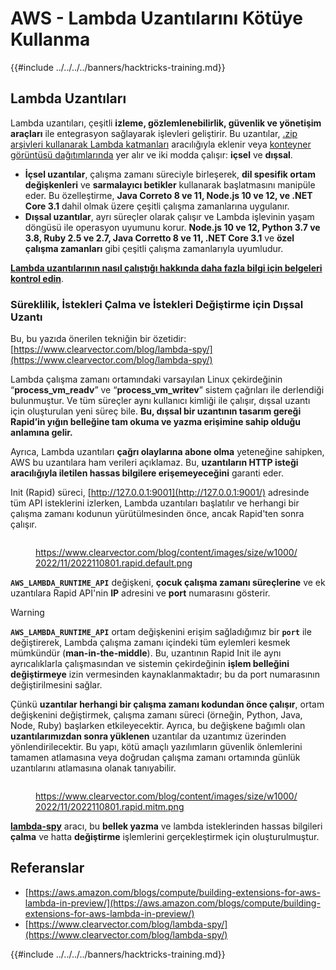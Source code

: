 # AWS - Lambda Uzantılarını Kötüye Kullanma

{{#include ../../../../banners/hacktricks-training.md}}

## Lambda Uzantıları

Lambda uzantıları, çeşitli **izleme, gözlemlenebilirlik, güvenlik ve yönetişim araçları** ile entegrasyon sağlayarak işlevleri geliştirir. Bu uzantılar, [.zip arşivleri kullanarak Lambda katmanları](https://docs.aws.amazon.com/lambda/latest/dg/configuration-layers.html) aracılığıyla eklenir veya [konteyner görüntüsü dağıtımlarında](https://aws.amazon.com/blogs/compute/working-with-lambda-layers-and-extensions-in-container-images/) yer alır ve iki modda çalışır: **içsel** ve **dışsal**.

- **İçsel uzantılar**, çalışma zamanı süreciyle birleşerek, **dil spesifik ortam değişkenleri** ve **sarmalayıcı betikler** kullanarak başlatmasını manipüle eder. Bu özelleştirme, **Java Correto 8 ve 11, Node.js 10 ve 12, ve .NET Core 3.1** dahil olmak üzere çeşitli çalışma zamanlarına uygulanır.
- **Dışsal uzantılar**, ayrı süreçler olarak çalışır ve Lambda işlevinin yaşam döngüsü ile operasyon uyumunu korur. **Node.js 10 ve 12, Python 3.7 ve 3.8, Ruby 2.5 ve 2.7, Java Corretto 8 ve 11, .NET Core 3.1** ve **özel çalışma zamanları** gibi çeşitli çalışma zamanlarıyla uyumludur.

[**Lambda uzantılarının nasıl çalıştığı hakkında daha fazla bilgi için belgeleri kontrol edin**](https://docs.aws.amazon.com/lambda/latest/dg/runtimes-extensions-api.html).

### Süreklilik, İstekleri Çalma ve İstekleri Değiştirme için Dışsal Uzantı

Bu, bu yazıda önerilen tekniğin bir özetidir: [https://www.clearvector.com/blog/lambda-spy/](https://www.clearvector.com/blog/lambda-spy/)

Lambda çalışma zamanı ortamındaki varsayılan Linux çekirdeğinin “**process_vm_readv**” ve “**process_vm_writev**” sistem çağrıları ile derlendiği bulunmuştur. Ve tüm süreçler aynı kullanıcı kimliği ile çalışır, dışsal uzantı için oluşturulan yeni süreç bile. **Bu, dışsal bir uzantının tasarım gereği Rapid’in yığın belleğine tam okuma ve yazma erişimine sahip olduğu anlamına gelir.**

Ayrıca, Lambda uzantıları **çağrı olaylarına abone olma** yeteneğine sahipken, AWS bu uzantılara ham verileri açıklamaz. Bu, **uzantıların HTTP isteği aracılığıyla iletilen hassas bilgilere erişemeyeceğini** garanti eder.

Init (Rapid) süreci, [http://127.0.0.1:9001](http://127.0.0.1:9001/) adresinde tüm API isteklerini izlerken, Lambda uzantıları başlatılır ve herhangi bir çalışma zamanı kodunun yürütülmesinden önce, ancak Rapid'ten sonra çalışır.

<figure><img src="../../../../images/image (254).png" alt=""><figcaption><p><a href="https://www.clearvector.com/blog/content/images/size/w1000/2022/11/2022110801.rapid.default.png">https://www.clearvector.com/blog/content/images/size/w1000/2022/11/2022110801.rapid.default.png</a></p></figcaption></figure>

**`AWS_LAMBDA_RUNTIME_API`** değişkeni, **çocuk çalışma zamanı süreçlerine** ve ek uzantılara Rapid API'nin **IP** adresini ve **port** numarasını gösterir.

> [!WARNING]
> **`AWS_LAMBDA_RUNTIME_API`** ortam değişkenini erişim sağladığımız bir **`port`** ile değiştirerek, Lambda çalışma zamanı içindeki tüm eylemleri kesmek mümkündür (**man-in-the-middle**). Bu, uzantının Rapid Init ile aynı ayrıcalıklarla çalışmasından ve sistemin çekirdeğinin **işlem belleğini değiştirmeye** izin vermesinden kaynaklanmaktadır; bu da port numarasının değiştirilmesini sağlar.

Çünkü **uzantılar herhangi bir çalışma zamanı kodundan önce çalışır**, ortam değişkenini değiştirmek, çalışma zamanı süreci (örneğin, Python, Java, Node, Ruby) başlarken etkileyecektir. Ayrıca, bu değişkene bağımlı olan **uzantılarımızdan sonra yüklenen** uzantılar da uzantımız üzerinden yönlendirilecektir. Bu yapı, kötü amaçlı yazılımların güvenlik önlemlerini tamamen atlamasına veya doğrudan çalışma zamanı ortamında günlük uzantılarını atlamasına olanak tanıyabilir.

<figure><img src="../../../../images/image (267).png" alt=""><figcaption><p><a href="https://www.clearvector.com/blog/content/images/size/w1000/2022/11/2022110801.rapid.mitm.png">https://www.clearvector.com/blog/content/images/size/w1000/2022/11/2022110801.rapid.mitm.png</a></p></figcaption></figure>

[**lambda-spy**](https://github.com/clearvector/lambda-spy) aracı, bu **bellek yazma** ve lambda isteklerinden hassas bilgileri **çalma** ve hatta **değiştirme** işlemlerini gerçekleştirmek için oluşturulmuştur.

## Referanslar

- [https://aws.amazon.com/blogs/compute/building-extensions-for-aws-lambda-in-preview/](https://aws.amazon.com/blogs/compute/building-extensions-for-aws-lambda-in-preview/)
- [https://www.clearvector.com/blog/lambda-spy/](https://www.clearvector.com/blog/lambda-spy/)

{{#include ../../../../banners/hacktricks-training.md}}
